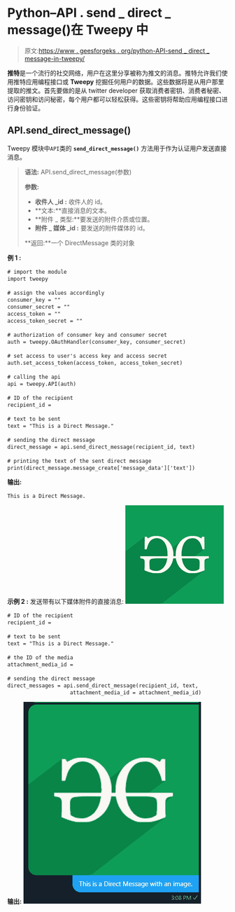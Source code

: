 # Python–API . send _ direct _ message()在 Tweepy 中

> 原文:[https://www . geesforgeks . org/python-API-send _ direct _ message-in-tweepy/](https://www.geeksforgeeks.org/python-api-send_direct_message-in-tweepy/)

**推特**是一个流行的社交网络，用户在这里分享被称为推文的消息。推特允许我们使用推特应用编程接口或 **Tweepy** 挖掘任何用户的数据。这些数据将是从用户那里提取的推文。首先要做的是从 twitter developer 获取消费者密钥、消费者秘密、访问密钥和访问秘密，每个用户都可以轻松获得。这些密钥将帮助应用编程接口进行身份验证。

## API.send_direct_message()

Tweepy 模块中`API`类的 **`send_direct_message()`** 方法用于作为认证用户发送直接消息。

> **语法:** API.send_direct_message(参数)
> 
> **参数:**
> 
> *   **收件人 _id :** 收件人的 id。
> *   **文本:**直接消息的文本。
> *   **附件 _ 类型:**要发送的附件介质或位置。
> *   **附件 _ 媒体 _id :** 要发送的附件媒体的 id。
> 
> **返回:**一个 DirectMessage 类的对象

**例 1 :**

```
# import the module
import tweepy

# assign the values accordingly
consumer_key = ""
consumer_secret = ""
access_token = ""
access_token_secret = ""

# authorization of consumer key and consumer secret
auth = tweepy.OAuthHandler(consumer_key, consumer_secret)

# set access to user's access key and access secret 
auth.set_access_token(access_token, access_token_secret)

# calling the api 
api = tweepy.API(auth)

# ID of the recipient
recipient_id = 

# text to be sent
text = "This is a Direct Message."

# sending the direct message
direct_message = api.send_direct_message(recipient_id, text)

# printing the text of the sent direct message
print(direct_message.message_create['message_data']['text'])
```

**输出:**

```
This is a Direct Message.

```

**示例 2 :** 发送带有以下媒体附件的直接消息:
![](img/63ac17ed0ded2daedad1649abd6f7deb.png)

```
# ID of the recipient
recipient_id = 

# text to be sent
text = "This is a Direct Message."

# the ID of the media
attachment_media_id = 

# sending the direct message
direct_messages = api.send_direct_message(recipient_id, text,
                    attachment_media_id = attachment_media_id)
```

**输出:**
![](img/0457fb6282476f19af5f3dbad63c6a70.png)